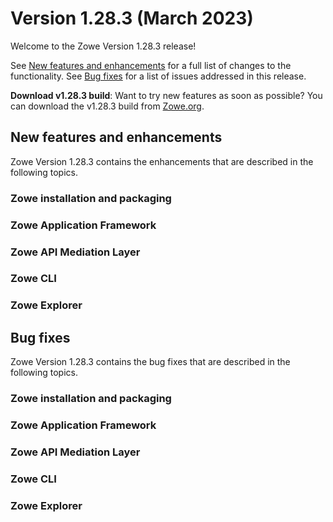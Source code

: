# Version 1.28.3 (March 2023)

Welcome to the Zowe Version 1.28.3 release!

See [New features and enhancements](#new-features-and-enhancements) for a full list of changes to the functionality. See [Bug fixes](#bug-fixes) for a list of issues addressed in this release.

**Download v1.28.3 build**: Want to try new features as soon as possible? You can download the v1.28.3 build from [Zowe.org](https://www.zowe.org/download.html).

## New features and enhancements

Zowe Version 1.28.3 contains the enhancements that are described in the following topics.

### Zowe installation and packaging

### Zowe Application Framework

### Zowe API Mediation Layer

### Zowe CLI

### Zowe Explorer

## Bug fixes

Zowe Version 1.28.3 contains the bug fixes that are described in the following topics.

### Zowe installation and packaging

### Zowe Application Framework

### Zowe API Mediation Layer

### Zowe CLI

### Zowe Explorer

